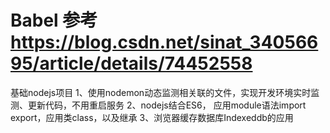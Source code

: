 # Babel 参考 https://blog.csdn.net/sinat_34056695/article/details/74452558
基础nodejs项目
1、使用nodemon动态监测相关联的文件，实现开发环境实时监测、更新代码，不用重启服务
2、nodejs结合ES6， 应用module语法import export，应用类class，以及继承
3、浏览器缓存数据库Indexeddb的应用
